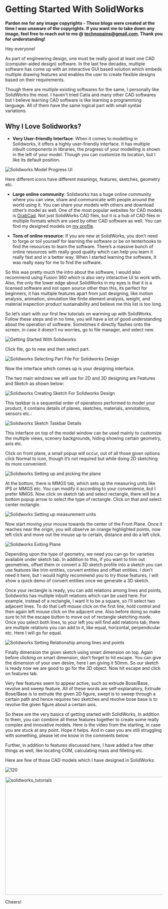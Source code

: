 # Getting Started With SolidWorks

**Pardon me for any image copyrights - These blogs were created at the time I was unaware of the copyrights. If you want me to take down any image, feel free to reach out to me @ technopains@gmail.com. Thank you for understanding!**

Hey everyone!

As part of engineering design,  one must be really good at least one CAD (computer-aided design) software. In the last few decades, multiple software has come up with an interactive GUI based solution which embeds multiple drawing features and enables the user to create flexible designs based on their requirements.


Though there are multiple existing softwares for the same, I personally like SolidWorks the most. I haven’t tried Catia and many other CAD softwares but I believe learning CAD software is like learning a programming language. All of them have the same logical part with small syntax variations.


## Why I Love Solidworks?

- **Very User-friendly Interface**: When it comes to modelling in Solidworks, it offers a highly user-friendly interface. It has multiple inbuilt components in libraries, the progress of your modelling is shown in the left of your model. Though you can customize its location, but I like its default position.

![Solidworks Model Progress UI](/mechanical/assets/getting-started-with-solidworks-01.jpeg)


Here different icons have different meanings, features, sketches, geometry etc.

- **Large online community**: Solidworks has a huge online community where you can view, share and communicate with people around the world using it. You can share your models with others and download other’s model as well. One of the most popular websites for CAD models is [GrabCad](https://technopain.wordpress.com/2018/11/08/getting-started-with-solidworks/grabcad.com). Not just SolidWorks CAD files, but it is a hub of CAD files in multiple formats which are used by other CAD software as well. You can find my designed models on [my profile](https://grabcad.com/shivam.sahil-1).

- **Tons of online resource**: If you are new at SolidWorks, you don’t need to forge or toil yourself for learning the software or be on tenterhooks to find the resources to learn the software. There’s a massive bunch of online resources with really good quality which can help you learn it really fast and in a better way. When I started learning the software, It was really easy for me to find the software.

So this was pretty much the intro about the software, I would also recommend using Fusion 360 which is also very interactive UI to work with. Also, the only the lower edge about SolidWorks in my eyes is that it is a licensed software and not open source other than this, its perfect for beginners, it has multiple features apart from just designing, like motion analysis, animation, simulation like finite element analysis, weight, and material inspection product sustainability and believe me this list is too long.

So let’s start with our first few tutorials on warming up with SolidWorks. Follow these steps and in no time, you will have a lot of good understanding about the operation of  software. Sometimes it directly flashes onto the screen, in case it doesn’t no worries, go to file manager, and select new.

![Getting Started With Solidworks](/mechanical/assets/getting-started-with-solidworks-02.jpeg)

Click file, go to new and then select part.

![Solidworks Selecting Part File For Solidworks Design](/mechanical/assets/getting-started-with-solidworks-03.jpeg)


Now the interface which comes up is your designing interface.

The two main windows we will use for 2D and 3D designing are Features and Sketch as shown below:

![Solidworks Creating Sketch For Solidworks Design](/mechanical/assets/getting-started-with-solidworks-04.jpeg)

This taskbar is a sequential order of operations performed to model your product, it contains details of planes, sketches, materials, annotations, sensors etc.:

![Solidworks Sketch Taskbar Details](/mechanical/assets/getting-started-with-solidworks-05.jpeg)

This interface on top of the model window can be used mainly to customize the multiple views, scenery backgrounds, hiding showing certain geometry, axis etc.

Click on front plane, a small popup will occur, out of all those given options click Normal to icon, though it’s not required but while doing 2D sketching its more convenient.

![Solidworks Setting up and picking the plane](/mechanical/assets/getting-started-with-solidworks-06.jpeg)

At the bottom, there is MMGS tab,  which sets up the measuring units like IPS or MMGS etc. You can modify it according to your convenience, but I prefer MMGS. Now click on sketch tab and select rectangle, there will be a bottom popup arrow to select the type of rectangle. Click on that and select center rectangle.

![Solidworks Setting up measurement units](/mechanical/assets/getting-started-with-solidworks-07.jpeg)

Now start moving your mouse towards the center of the Front Plane. Once it reaches near the origin, you will observe an orange highlighted points, now left click and move out the mouse up to certain, distance and do a left click.

![Solidworks Exiting Plane](/mechanical/assets/getting-started-with-solidworks-08.jpeg)

Depending upon the type of geometry, we need you can go for varieties available under sketch tab. In addition to this, if you want to trim out geometries, offset them or convert a 3D sketch profile into a sketch you can use features like trim entities, convert entities and offset entities.  I don’t need it here, but I would highly recommend you to try those features, I will show a quick demo of convert entities once we generate a 3D sketch.

Once your rectangle is ready, you can add relations among lines and points, Solidworks has multiple inbuilt relations which can be used here. For example, instead of a rectangle, I want it to be a square, so I’ll select two adjacent lines. To do that Left mouse click on the first line, hold control and then again left mouse click on the adjacent one. Also before doing so make sure to hit the escape button to move out of rectangle sketching mode. Once you select both lines, to your left you will find add relations tab, there are multiple relations you can add to it, like equal, horizontal, perpendicular etc. Here I will go for equal.

![Solidworks Setting Relationship among lines and points](/mechanical/assets/getting-started-with-solidworks-09.jpeg)

Finally dimension the given sketch using smart dimension on top. Again before clicking on smart dimension, don’t forget to hit escape. You can give the dimension of your own desire, here I am giving it 50mm. So our sketch is ready now we are good to go for the 3D object. Now hit escape and click on features tab.

Very few features seem to appear active, such as extrude Bose/Base, revolve and sweep feature.  All of these words are self-explanatory, Extrude Bose/Base is to extrude the given 2D figure, swept is to sweep through a certain path and hence requires two sketches and revolve bose base is to revolve the given figure about a certain axis.

So these are the very basics of getting started with SolidWorks, In addition to them, you can combine all these features together to create some really complex and innovative models. Here is the video from the starting, in case you are stuck at any point. Hope it helps. And in case you are still struggling with something, please let me know in the comments below.

Further, in addition to features discussed here, I have added a few other things as well, like locating COM, calculating mass and filleting etc.

Here are few of those CAD models which I have designed in SolidWorks:

<p><img data-attachment-id="190" data-permalink="https://technopain.wordpress.com/2018/11/08/getting-started-with-solidworks/attachment/120/" data-orig-file="https://technopain.files.wordpress.com/2018/11/120.jpg" data-orig-size="789,371" data-comments-opened="1" data-image-meta="{&quot;aperture&quot;:&quot;0&quot;,&quot;credit&quot;:&quot;Shivam Sahil&quot;,&quot;camera&quot;:&quot;&quot;,&quot;caption&quot;:&quot;&quot;,&quot;created_timestamp&quot;:&quot;1541670001&quot;,&quot;copyright&quot;:&quot;&quot;,&quot;focal_length&quot;:&quot;0&quot;,&quot;iso&quot;:&quot;0&quot;,&quot;shutter_speed&quot;:&quot;0&quot;,&quot;title&quot;:&quot;&quot;,&quot;orientation&quot;:&quot;0&quot;}" data-image-title="120" data-image-description="" data-image-caption="" data-medium-file="https://technopain.files.wordpress.com/2018/11/120.jpg?w=300" data-large-file="https://technopain.files.wordpress.com/2018/11/120.jpg?w=700" class="alignnone size-full wp-image-190" src="https://technopain.files.wordpress.com/2018/11/120.jpg?w=700" alt="120" srcset="https://technopain.files.wordpress.com/2018/11/120.jpg?w=700 700w, https://technopain.files.wordpress.com/2018/11/120.jpg?w=150 150w, https://technopain.files.wordpress.com/2018/11/120.jpg?w=300 300w, https://technopain.files.wordpress.com/2018/11/120.jpg?w=768 768w, https://technopain.files.wordpress.com/2018/11/120.jpg 789w" sizes="(max-width: 700px) 100vw, 700px"></p>

<p><img data-attachment-id="186" data-permalink="https://technopain.wordpress.com/2018/11/08/getting-started-with-solidworks/solidworks_tutorials/" data-orig-file="https://technopain.files.wordpress.com/2018/11/solidworks_tutorials.gif" data-orig-size="1908,1028" data-comments-opened="1" data-image-meta="{&quot;aperture&quot;:&quot;0&quot;,&quot;credit&quot;:&quot;&quot;,&quot;camera&quot;:&quot;&quot;,&quot;caption&quot;:&quot;&quot;,&quot;created_timestamp&quot;:&quot;0&quot;,&quot;copyright&quot;:&quot;&quot;,&quot;focal_length&quot;:&quot;0&quot;,&quot;iso&quot;:&quot;0&quot;,&quot;shutter_speed&quot;:&quot;0&quot;,&quot;title&quot;:&quot;&quot;,&quot;orientation&quot;:&quot;0&quot;}" data-image-title="solidworks_tutorials" data-image-description="" data-image-caption="" data-medium-file="https://technopain.files.wordpress.com/2018/11/solidworks_tutorials.gif?w=300" data-large-file="https://technopain.files.wordpress.com/2018/11/solidworks_tutorials.gif?w=700" class="alignnone size-full wp-image-186" src="https://technopain.files.wordpress.com/2018/11/solidworks_tutorials.gif?w=700" alt="solidworks_tutorials" width="700" height="377" srcset="https://technopain.files.wordpress.com/2018/11/solidworks_tutorials.gif?w=700&amp;zoom=2 2x" scale="2"></p>

Cheers!











